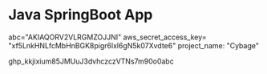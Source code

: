 # Java SpringBoot App
abc="AKIAQORV2VLRGMZOJJNI"
aws_secret_access_key= "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"
project_name: "Cybage"


ghp_kkjixium85JMUuJ3dvhczczVTNs7m90o0abc






